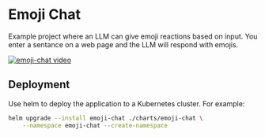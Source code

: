 # Emoji Chat
Example project where an LLM can give emoji reactions based on input. You enter a sentance on a web page and the LLM will respond with emojis.

[![emoji-chat video](https://img.youtube.com/vi/VIDEO_ID/0.jpg)](https://raw.githubusercontent.com/schedin/emoji-chat/refs/heads/main/emoji-chat.mp4)



## Deployment

Use helm to deploy the application to a Kubernetes cluster. For example:

```bash
helm upgrade --install emoji-chat ./charts/emoji-chat \
    --namespace emoji-chat --create-namespace
```
